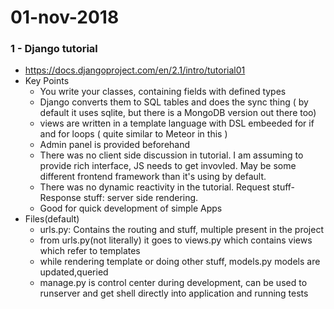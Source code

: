 # 01-nov-2018

### 1 - Django tutorial

- https://docs.djangoproject.com/en/2.1/intro/tutorial01  
- Key Points
  - You write your classes, containing fields with defined types
  - Django converts them to SQL tables and does the sync thing  ( by default it uses sqlite, but there is a MongoDB version out there too)
  - views are written in a template language with DSL embeeded for if and for loops ( quite similar to Meteor in this )
  - Admin panel is provided beforehand
  - There was no client side discussion in tutorial. I am assuming to provide rich interface, JS needs to get invovled. May be some different frontend framework than it's using by default.
  - There was no dynamic reactivity in the tutorial. Request stuff- Response stuff: server side rendering.
  - Good for quick development of simple Apps
- Files(default)
  - urls.py: Contains the routing and stuff, multiple present in the project
  - from urls.py(not literally) it goes to views.py which contains views which refer to templates
  - while rendering template or doing other stuff, models.py models are updated,queried
  - manage.py is control center during development, can be used to runserver and get shell directly into application and running tests
